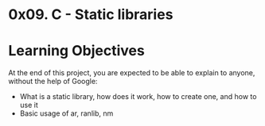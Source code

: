 # 0x09. C - Static libraries
# Learning Objectives
At the end of this project, you are expected to be able to explain to anyone, without the help of Google:
* What is a static library, how does it work, how to create one, and how to use it
* Basic usage of ar, ranlib, nm
